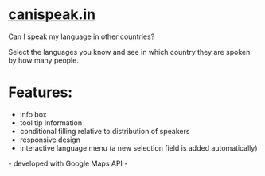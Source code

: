 # [canispeak.in](http://canispeak.in)

Can I speak my language in other countries?

Select the languages you know and see in which country they are spoken by how many people.

# Features:
+ info box
+ tool tip information
+ conditional filling relative to distribution of speakers
+ responsive design
+ interactive language menu (a new selection field is added automatically)

<text align="center">- developed with Google Maps API -</text>